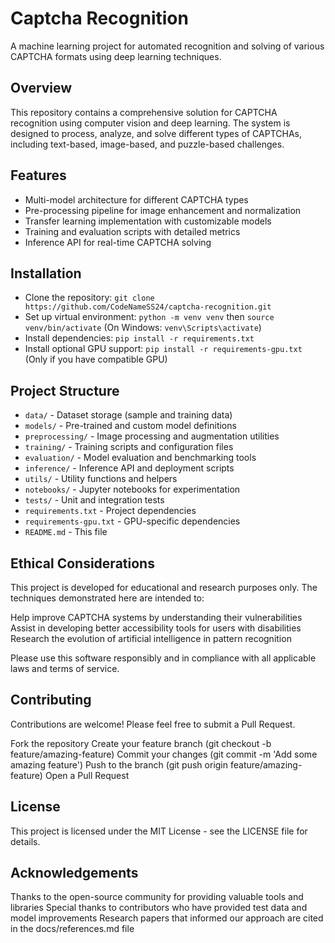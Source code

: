 # Captcha Recognition

A machine learning project for automated recognition and solving of various CAPTCHA formats using deep learning techniques.

## Overview

This repository contains a comprehensive solution for CAPTCHA recognition using computer vision and deep learning. The system is designed to process, analyze, and solve different types of CAPTCHAs, including text-based, image-based, and puzzle-based challenges.

## Features

- Multi-model architecture for different CAPTCHA types
- Pre-processing pipeline for image enhancement and normalization
- Transfer learning implementation with customizable models
- Training and evaluation scripts with detailed metrics
- Inference API for real-time CAPTCHA solving

## Installation
- Clone the repository: `git clone https://github.com/CodeNameSS24/captcha-recognition.git`
- Set up virtual environment: `python -m venv venv` then `source venv/bin/activate` (On Windows: `venv\Scripts\activate`)
- Install dependencies: `pip install -r requirements.txt`
- Install optional GPU support: `pip install -r requirements-gpu.txt` (Only if you have compatible GPU)

## Project Structure

- `data/` - Dataset storage (sample and training data)
- `models/` - Pre-trained and custom model definitions
- `preprocessing/` - Image processing and augmentation utilities
- `training/` - Training scripts and configuration files
- `evaluation/` - Model evaluation and benchmarking tools
- `inference/` - Inference API and deployment scripts
- `utils/` - Utility functions and helpers
- `notebooks/` - Jupyter notebooks for experimentation
- `tests/` - Unit and integration tests
- `requirements.txt` - Project dependencies
- `requirements-gpu.txt` - GPU-specific dependencies
- `README.md` - This file

## Ethical Considerations
This project is developed for educational and research purposes only. The techniques demonstrated here are intended to:

Help improve CAPTCHA systems by understanding their vulnerabilities
Assist in developing better accessibility tools for users with disabilities
Research the evolution of artificial intelligence in pattern recognition

Please use this software responsibly and in compliance with all applicable laws and terms of service.
## Contributing
Contributions are welcome! Please feel free to submit a Pull Request.

Fork the repository
Create your feature branch (git checkout -b feature/amazing-feature)
Commit your changes (git commit -m 'Add some amazing feature')
Push to the branch (git push origin feature/amazing-feature)
Open a Pull Request

## License
This project is licensed under the MIT License - see the LICENSE file for details.
## Acknowledgements

Thanks to the open-source community for providing valuable tools and libraries
Special thanks to contributors who have provided test data and model improvements
Research papers that informed our approach are cited in the docs/references.md file

